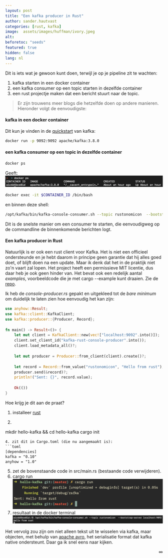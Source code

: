 ```yaml
---
layout: post
title: "Een kafka producer in Rust"
author: sander.hautvast
categories: [rust, kafka]
image:  assets/images/huffman/ivory.jpeg
alt:
beforetoc: "seeds"
featured: true
hidden: false
lang: nl
---
```

Dit is iets wat je gewoon kunt doen, terwijl je op je pipeline zit te wachten:
1. kafka starten in een docker container
2. een kafka consumer op een topic starten in dezelfde container
3. een rust projectje maken dat een bericht stuurt naar de topic.

>Er zijn trouwens meer blogs die hetzelfde doen op andere manieren. Hieronder volgt de eenvoudigste:

#### kafka in een docker container

Dit kun je vinden in de [quickstart](https://kafka.apache.org/quickstart) van kafka: 

```bash
docker run -p 9092:9092 apache/kafka:3.8.0
```

#### een kafka consumer op een topic in dezelfde container
```bash
docker ps
```
Geeft:
![docker ps](/assets/images/kafka-rust/dockerps.png)
```bash
docker exec -it $CONTAINER_ID /bin/bash
```
en binnen deze shell:
```bash
/opt/kafka/bin/kafka-console-consumer.sh --topic rustonomicon  --bootstrap-server localhost:9092
```

Dit is de snelste manier om een consumer te starten, die eenvoudigweg op de commandline de binnenkomende berichten logt. 

#### Een kafka producer in Rust

Natuurlijk is er ook een rust client voor Kafka. Het is niet een officieel ondersteunde en je hebt daarom in principe geen garantie dat hij alles goed doet, of blijft doen na een update. Maar ik denk dat het in de praktijk niet zo'n vaart zal lopen. Het project heeft een permissieve MIT licentie, dus daar heb je ook geen hinder van. 
Het bevat ook een redelijk aantal _examples_, voorbeeldcode die je met cargo --example kunt draaien. Zie de [repo](https://github.com/kafka-rust/kafka-rust/tree/master/examples).

Ik heb de _console-producer.rs_ gepakt en uitgekleed tot de _bare minimum_ om duidelijk te laten zien hoe eenvoudig het kan zijn:

```rust
use anyhow::Result;
use kafka::client::KafkaClient;
use kafka::producer::{Producer, Record};

fn main() -> Result<()> {
    let mut client = KafkaClient::new(vec!["localhost:9092".into()]);
    client.set_client_id("kafka-rust-console-producer".into());
    client.load_metadata_all()?;

    let mut producer = Producer::from_client(client).create()?;

    let record = Record::from_value("rustonomicon", "Hello from rust");
    producer.send(&record)?;
    println!("Sent: {}", record.value);

    Ok(())
}
```
Hoe krijg je dit aan de praat?
1. installeer [rust](https://www.rust-lang.org/tools/install)
2. ```
mkdir hello-kafka && cd hello-kafka
cargo init
```
4. zit dit in Cargo.toml (die nu aangemaakt is):
```toml
[dependencies]
kafka = "0.10"
anyhow = "1.0"
```
5. zet de bovenstaande code in src/main.rs (bestaande code verwijderen).
6. cargo run
![cargo run](/assets/images/kafka-rust/cargorun.png)
7. resultaat in de docker terminal
![kafka consumer](/assets/images/kafka-rust/consumer.png)

Het vervolg zou zijn om niet alleen tekst uit te wisselen via kafka, maar objecten, met behulp van [apache avro](https://avro.apache.org/), het serialisatie format dat kafka native ondersteunt. Daar ga ik snel eens naar kijken.
<div style="text-align: right">∞</div>